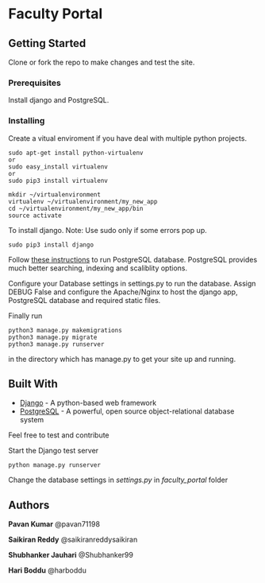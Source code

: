# Faculty Portal

## Getting Started

Clone or fork the repo to make changes and test the site.

### Prerequisites

Install django and PostgreSQL.


### Installing

Create a vitual enviroment if you have deal with multiple python projects.

```
sudo apt-get install python-virtualenv
or
sudo easy_install virtualenv
or
sudo pip3 install virtualenv
```

```
mkdir ~/virtualenvironment
virtualenv ~/virtualenvironment/my_new_app
cd ~/virtualenvironment/my_new_app/bin
source activate
```

To install django.
Note: Use sudo only if some errors pop up.

```
sudo pip3 install django
```

Follow [these instructions](https://www.digitalocean.com/community/tutorials/how-to-use-postgresql-with-your-django-application-on-ubuntu-14-04) to run PostgreSQL database.
PostgreSQL provides much better searching, indexing and scaliblity options.

Configure your Database settings in settings.py to run the database. Assign DEBUG False and configure the Apache/Nginx to host the django app, PostgreSQL database and required static files.

Finally run

```
python3 manage.py makemigrations
python3 manage.py migrate
python3 manage.py runserver
```

in the directory which has manage.py to get your site up and running.


## Built With

* [Django](https://www.djangoproject.com/) - A python-based web framework
* [PostgreSQL](https://www.postgresql.org/) -  A powerful, open source object-relational database system


Feel free to test and contribute

Start the Django test server

```
python manage.py runserver
```

Change the database settings in *settings.py* in *faculty_portal* folder

## Authors

**Pavan Kumar** @pavan71198

**Saikiran Reddy** @saikiranreddysaikiran

**Shubhanker Jauhari** @Shubhanker99

**Hari Boddu** @harboddu

